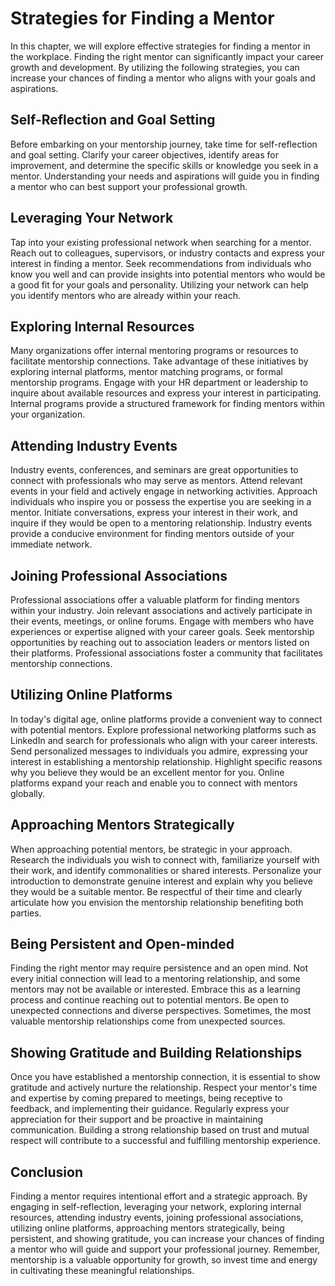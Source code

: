 Strategies for Finding a Mentor
========================================

In this chapter, we will explore effective strategies for finding a mentor in the workplace. Finding the right mentor can significantly impact your career growth and development. By utilizing the following strategies, you can increase your chances of finding a mentor who aligns with your goals and aspirations.

**Self-Reflection and Goal Setting**
------------------------------------

Before embarking on your mentorship journey, take time for self-reflection and goal setting. Clarify your career objectives, identify areas for improvement, and determine the specific skills or knowledge you seek in a mentor. Understanding your needs and aspirations will guide you in finding a mentor who can best support your professional growth.

**Leveraging Your Network**
---------------------------

Tap into your existing professional network when searching for a mentor. Reach out to colleagues, supervisors, or industry contacts and express your interest in finding a mentor. Seek recommendations from individuals who know you well and can provide insights into potential mentors who would be a good fit for your goals and personality. Utilizing your network can help you identify mentors who are already within your reach.

**Exploring Internal Resources**
--------------------------------

Many organizations offer internal mentoring programs or resources to facilitate mentorship connections. Take advantage of these initiatives by exploring internal platforms, mentor matching programs, or formal mentorship programs. Engage with your HR department or leadership to inquire about available resources and express your interest in participating. Internal programs provide a structured framework for finding mentors within your organization.

**Attending Industry Events**
-----------------------------

Industry events, conferences, and seminars are great opportunities to connect with professionals who may serve as mentors. Attend relevant events in your field and actively engage in networking activities. Approach individuals who inspire you or possess the expertise you are seeking in a mentor. Initiate conversations, express your interest in their work, and inquire if they would be open to a mentoring relationship. Industry events provide a conducive environment for finding mentors outside of your immediate network.

**Joining Professional Associations**
-------------------------------------

Professional associations offer a valuable platform for finding mentors within your industry. Join relevant associations and actively participate in their events, meetings, or online forums. Engage with members who have experiences or expertise aligned with your career goals. Seek mentorship opportunities by reaching out to association leaders or mentors listed on their platforms. Professional associations foster a community that facilitates mentorship connections.

**Utilizing Online Platforms**
------------------------------

In today's digital age, online platforms provide a convenient way to connect with potential mentors. Explore professional networking platforms such as LinkedIn and search for professionals who align with your career interests. Send personalized messages to individuals you admire, expressing your interest in establishing a mentorship relationship. Highlight specific reasons why you believe they would be an excellent mentor for you. Online platforms expand your reach and enable you to connect with mentors globally.

**Approaching Mentors Strategically**
-------------------------------------

When approaching potential mentors, be strategic in your approach. Research the individuals you wish to connect with, familiarize yourself with their work, and identify commonalities or shared interests. Personalize your introduction to demonstrate genuine interest and explain why you believe they would be a suitable mentor. Be respectful of their time and clearly articulate how you envision the mentorship relationship benefiting both parties.

**Being Persistent and Open-minded**
------------------------------------

Finding the right mentor may require persistence and an open mind. Not every initial connection will lead to a mentoring relationship, and some mentors may not be available or interested. Embrace this as a learning process and continue reaching out to potential mentors. Be open to unexpected connections and diverse perspectives. Sometimes, the most valuable mentorship relationships come from unexpected sources.

**Showing Gratitude and Building Relationships**
------------------------------------------------

Once you have established a mentorship connection, it is essential to show gratitude and actively nurture the relationship. Respect your mentor's time and expertise by coming prepared to meetings, being receptive to feedback, and implementing their guidance. Regularly express your appreciation for their support and be proactive in maintaining communication. Building a strong relationship based on trust and mutual respect will contribute to a successful and fulfilling mentorship experience.

**Conclusion**
--------------

Finding a mentor requires intentional effort and a strategic approach. By engaging in self-reflection, leveraging your network, exploring internal resources, attending industry events, joining professional associations, utilizing online platforms, approaching mentors strategically, being persistent, and showing gratitude, you can increase your chances of finding a mentor who will guide and support your professional journey. Remember, mentorship is a valuable opportunity for growth, so invest time and energy in cultivating these meaningful relationships.
